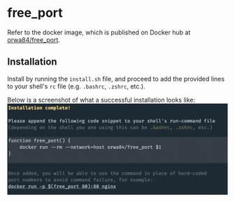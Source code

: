 # free_port

Refer to the docker image, which is published on Docker hub at [orwa84/free_port](https://hub.docker.com/r/orwa84/free_port).

## Installation

Install by running the `install.sh` file, and proceed to add the provided lines to your shell's `rc` file (e.g. `.bashrc`, `.zshrc`, etc.).

Below is a screenshot of what a successful installation looks like:
![screenshot showing the message that appears after a successful installation](./screenshot.png)
